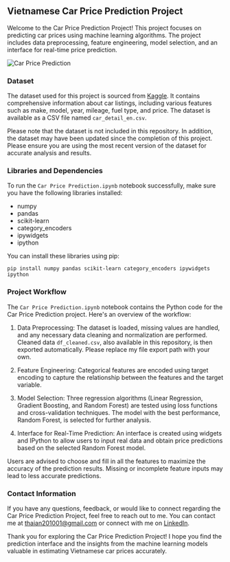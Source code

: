 ## Vietnamese Car Price Prediction Project

Welcome to the Car Price Prediction Project! This project focuses on predicting car prices using machine learning algorithms. The project includes data preprocessing, feature engineering, model selection, and an interface for real-time price prediction.

![Car Price Prediction](https://github.com/ThaiAnNguyen/DataAnalystPortfolio/assets/155811703/020145d6-315b-4f81-b160-fcd6d3f14d11)


### Dataset

The dataset used for this project is sourced from [Kaggle](https://www.kaggle.com/datasets/nguynthanhlun/vietnamese-car-price). It contains comprehensive information about car listings, including various features such as make, model, year, mileage, fuel type, and price. The dataset is available as a CSV file named `car_detail_en.csv`.

Please note that the dataset is not included in this repository. In addition, the dataset may have been updated since the completion of this project. Please ensure you are using the most recent version of the dataset for accurate analysis and results.

### Libraries and Dependencies

To run the `Car Price Prediction.ipynb` notebook successfully, make sure you have the following libraries installed:

- numpy
- pandas
- scikit-learn
- category_encoders
- ipywidgets
- ipython

You can install these libraries using pip:

```
pip install numpy pandas scikit-learn category_encoders ipywidgets ipython
```

### Project Workflow

The `Car Price Prediction.ipynb` notebook contains the Python code for the Car Price Prediction project. Here's an overview of the workflow:

1. Data Preprocessing: The dataset is loaded, missing values are handled, and any necessary data cleaning and normalization are performed. Cleaned data `df_cleaned.csv`, also available in this repository, is then exported automatically. Please replace my file export path with your own.

2. Feature Engineering: Categorical features are encoded using target encoding to capture the relationship between the features and the target variable.

3. Model Selection: Three regression algorithms (Linear Regression, Gradient Boosting, and Random Forest) are tested using loss functions and cross-validation techniques. The model with the best performance, Random Forest, is selected for further analysis.

4. Interface for Real-Time Prediction: An interface is created using widgets and IPython to allow users to input real data and obtain price predictions based on the selected Random Forest model.

Users are advised to choose and fill in all the features to maximize the accuracy of the prediction results. Missing or incomplete feature inputs may lead to less accurate predictions.

### Contact Information

If you have any questions, feedback, or would like to connect regarding the Car Price Prediction Project, feel free to reach out to me. You can contact me at thaian201001@gmail.com or connect with me on [LinkedIn](https://www.linkedin.com/in/nguyenchonthaian/).

Thank you for exploring the Car Price Prediction Project! I hope you find the prediction interface and the insights from the machine learning models valuable in estimating Vietnamese car prices accurately.
